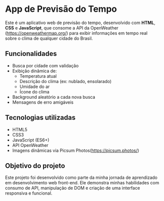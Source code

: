 # App de Previsão do Tempo

Este é um aplicativo web de previsão do tempo, desenvolvido com **HTML**, **CSS** e **JavaScript**, que consome a API da OpenWeather (https://openweathermap.org/) para exibir informações em tempo real sobre o clima de qualquer cidade do Brasil.


##  Funcionalidades

- Busca por cidade com validação
- Exibição dinâmica de:
  - Temperatura atual
  - Descrição do clima (ex: nublado, ensolarado)
  - Umidade do ar
  - Ícone do clima
- Background aleatório a cada nova busca
- Mensagens de erro amigáveis



##  Tecnologias utilizadas

- HTML5
- CSS3
- JavaScript (ES6+)
- API OpenWeather
- Imagens dinâmicas via Picsum Photos(https://picsum.photos/)


## Objetivo do projeto

Este projeto foi desenvolvido como parte da minha jornada de aprendizado em desenvolvimento web front-end. Ele demonstra minhas habilidades com consumo de API, manipulação de DOM e criação de uma interface responsiva e funcional.



